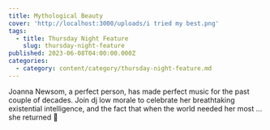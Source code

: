 ```yaml
---
title: Mythological Beauty
cover: 'http://localhost:3000/uploads/i tried my best.png'
tags:
  - title: Thursday Night Feature
    slug: thursday-night-feature
published: 2023-06-08T04:00:00.000Z
categories:
  - category: content/category/thursday-night-feature.md
---
```





Joanna Newsom, a perfect person, has made perfect music for the past couple of decades. Join dj low morale to celebrate her breathtaking existential intelligence, and the fact that when the world needed her most … she returned 💙
